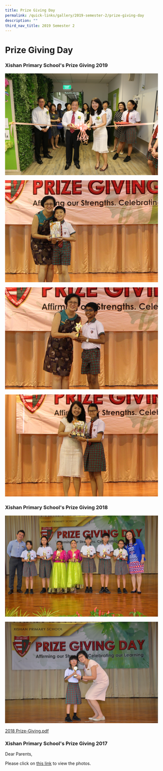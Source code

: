 ```yaml
---
title: Prize Giving Day
permalink: /quick-links/gallery/2019-semester-2/prize-giving-day
description: ""
third_nav_title: 2019 Semester 2
---
```


# **Prize Giving Day**

  

### Xishan Primary School's Prize Giving 2019

![](/images/Prize%20Giving%20(0).jpg)

![](/images/001PG.jpg)

![](/images/051PG.jpg)

![](/images/098PG.jpg)

### Xishan Primary School's Prize Giving 2018

![](/images/Prize%20Giving%202018%20Photos%20(102).jpg)

![](/images/Prize%20Giving%202018%20Photos%20(10).jpg)

[2018 Prize-Giving.pdf](/files/2018%20Prize-Giving.pdf)

### Xishan Primary School's Prize Giving 2017

Dear Parents,

Please click on [this link](https://photos.google.com/share/AF1QipOlKz2jl1L9eR9bUF4hkXlOrLkbcs3Mp0M0sxCMscbh18wZLz9cNp1jyW-C9h7iFA?key=bDdDSEo2d1RiZHZuUkFVS1ZQb0FqT3E1M0ZKSmNB) to view the photos.